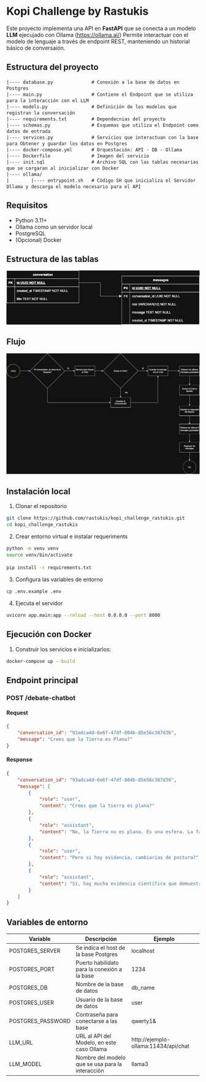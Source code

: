# Kopi Challenge by Rastukis

Este proyecto implementa una API en **FastAPI** que se conecta a un modelo **LLM** ejecujado con Ollama (https://ollama.ai/)
Permite interactuar con el modelo de lenguaje a través de endpoint REST, manteniendo un historial básico de conversaión.

## Estructura del proyecto
```
|---- database.py              # Conexión a la base de datos en Postgres
|---- main.py                  # Contiene el Endpoint que se utiliza para la interacción con el LLM
|---- models.py                # Definición de los modelos que registran la conversación
|---- requirements.txt         # Dependecnias del proyecto
|---- schemas.py               # Esquemas que utiliza el Endpoint como datos de entrada
|---- services.py              # Servicios que interactuan con la base para Obtener y guardar los datos en Postgres
|---- docker-compose.yml       # Orquestación: API - DB - Ollama
|---- Dockerfile               # Imagen del servicio
|---- init.sql                 # Archivo SQL con las tablas necesarias que se cargaran al inicializar con Docker
|---- ollama/
|        |---- entrypoint.sh   # Código SH que inicializa el Servidor Ollama y descarga el modelo necesario para el API 
```

## Requisitos
- Python 3.11+
- Ollama como un servidor local
- PostgreSQL
- (Opcional) Docker

## Estructura de las tablas
![](reto_kavak.drawio.png)

## Flujo 
![](reto_kavak.drawio(1).png)

## Instalación local
1. Clonar el repositorio
```bash
git clone https://github.com/rastukis/kopi_challenge_rastukis.git
cd kopi_challenge_rastukis
```
2. Crear entorno virtual e instalar requeriments
```bash
python -m venv venv
source venv/bin/activate

pip install -r requirements.txt
```

3. Configura las variables de entorno
```bash
cp .env.example .env 
```
4. Ejecuta el servidor 
```bash
uvicorn app.main:app --reload --host 0.0.0.0 --port 8000 
```

## Ejecución con Docker
1. Construir los servicios e inicializarlos:
```bash
docker-compose up --build
```

## Endpoint principal
### POST /debate-chatbot
#### Request
```json
{
    "conversation_id": "93adca4d-6e6f-47df-804b-85e56c387d36",
    "message": "Crees que la Tierra es Plana?"
}
```

#### Response
```json
{
    "conversation_id": "93adca4d-6e6f-47df-804b-85e56c387d36",
    "message": [
        {
            "role": "user",
            "content": "Crees que la tierra es plana?"
        },
        {
            "role": "assistant",
            "content": "No, la Tierra no es plana. Es una esfera. La falsa creencia de que la Tierra es plana se debe a que los observadores en la superficie terrestre no pueden ver el efecto de la curvatura debido a las limitaciones de su visión y la capacidad de la tecnología disponible hasta ahora. Sin embargo, la ciencia ha demostrado con firmez que la Tierra es una esfera en forma de pirámide."
        },
        {
            "role": "user",
            "content": "Pero si hay evidencia, cambiarias de postura?"
        },
        {
            "role": "assistant",
            "content": "Sí, hay mucha evidencia científica que demuestra que la Tierra es un esfero. Algunos ejemplos incluyen:\n\n1. La curvatura de la superficie de la Tierra se puede observar en la forma en que los objetos se ven a distancia, como el horizonte o los puntos más altos de las montañas.\n2. Las mareas son causadas por la curvatura de la Tierra y la gravedad. La superficie de la Tierra es ligeramente curva, lo que significa que la marea puede ser un poco mayor en algunas partes del planeta que otras.\n3. Las órbitas de los planetas son elípticas, no circulares. Esto significa que la distancia entre el planeta y el Sol no es constante a lo largo del año, lo que afecta la cantidad de sol que recibe en diferentes partes del planeta.\n4. Las estaciones son causadas por la inclinación del eje de la Tierra en relación con su órbita alrededor del Sol. La inclinación del eje de la Tierra es de aproximadamente 23.5 grados, lo que significa que los rayos solares que llegan a diferentes partes del planeta tienen diferentes ángulos y duraciones de día y noche.\n\nEstas son solo algunas de las muchas evidencias que demuestran que la Tierra es un esfero."
        }
    ]
}
```
## Variables de entorno

| Variable          | Descripción                                      | Ejemplo                              |
|-------------------|--------------------------------------------------|--------------------------------------|
| POSTGRES_SERVER   | Se indica el host de la base Postgres            | localhost                            |
| POSTGRES_PORT     | Puerto habilidato para la conexión a la base     | 1234                                 |
| POSTGRES_DB       | Nombre de la base de datos                       | db_name                              |
| POSTGRES_USER     | Usuario de la base de datos                      | user                                 |
| POSTGRES_PASSWORD | Contraseña para conectarse a las base            | qwerty1&                             |
| LLM_URL           | URL al API del Modelo, en este caso Ollama       | http://ejemplo-ollama:11434/api/chat |
| LLM_MODEL         | Nombre del modelo que se usa para la interacción | llama3                               |

